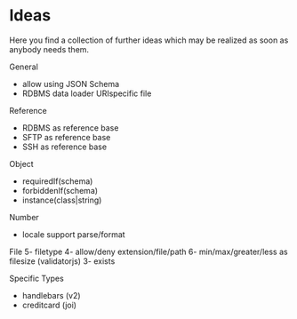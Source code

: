 # Ideas

Here you find a collection of further ideas which may be realized as soon as anybody needs them.

General
- allow using JSON Schema
- RDBMS data loader URIspecific file

Reference
- RDBMS as reference base
- SFTP as reference base
- SSH as reference base

Object
- requiredIf(schema)
- forbiddenIf(schema)
- instance(class|string)

Number
- locale support parse/format

File
5- filetype
4- allow/deny extension/file/path
6- min/max/greater/less as filesize (validatorjs)
3- exists

Specific Types
- handlebars (v2)
- creditcard (joi)
